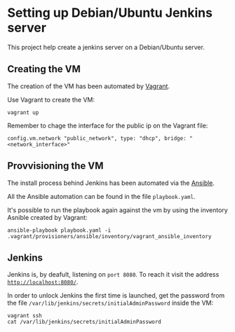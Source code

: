 # Setting up Debian/Ubuntu Jenkins server
This project help create a jenkins server on a Debian/Ubuntu server.

## Creating the VM
The creation of the VM has been automated by [Vagrant](https://www.vagrantup.com/).

Use Vagrant to create the VM:

    vagrant up

Remember to chage the interface for the public ip on the Vagrant file:

    config.vm.network "public_network", type: "dhcp", bridge: "<network_interface>"

## Provvisioning the VM
The install process behind Jenkins has been automated via the [Ansible](https://www.redhat.com/en/technologies/management/ansible).

All the Ansible automation can be found in the file `playbook.yaml`.

It's possible to run the playbook again against the vm by using the inventory Asnible created by Vagrant:

    ansible-playbook playbook.yaml -i .vagrant/provisioners/ansible/inventory/vagrant_ansible_inventory

## Jenkins
Jenkins is, by deafult, listening on `port 8080`. 
To reach it visit the address [`http://localhost:8080/`](http://localhost:8080/).

In order to unlock Jenkins the first time is launched, get the password from the file `/var/lib/jenkins/secrets/initialAdminPassword` inside the VM:

    vagrant ssh
    cat /var/lib/jenkins/secrets/initialAdminPassword
